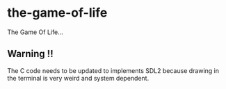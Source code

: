 # the-game-of-life
The Game Of Life...

## Warning !!

The C code needs to be updated to implements SDL2 because drawing in the terminal is very weird and system dependent.
